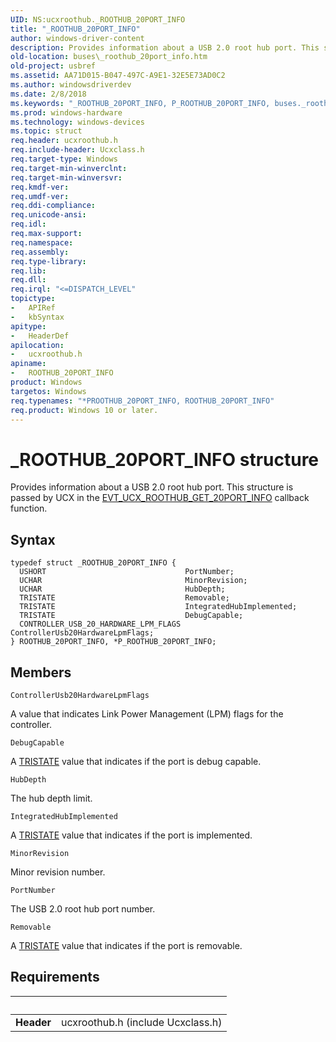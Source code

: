 ```yaml
---
UID: NS:ucxroothub._ROOTHUB_20PORT_INFO
title: "_ROOTHUB_20PORT_INFO"
author: windows-driver-content
description: Provides information about a USB 2.0 root hub port. This structure is passed by UCX in the EVT_UCX_ROOTHUB_GET_20PORT_INFO callback function.
old-location: buses\_roothub_20port_info.htm
old-project: usbref
ms.assetid: AA71D015-B047-497C-A9E1-32E5E73AD0C2
ms.author: windowsdriverdev
ms.date: 2/8/2018
ms.keywords: "_ROOTHUB_20PORT_INFO, P_ROOTHUB_20PORT_INFO, buses._roothub_20port_info, *PROOTHUB_20PORT_INFO, ucxroothub/_ROOTHUB_20PORT_INFO, ROOTHUB_20PORT_INFO, P_ROOTHUB_20PORT_INFO structure pointer [Buses], ROOTHUB_20PORT_INFO structure [Buses], ucxroothub/P_ROOTHUB_20PORT_INFO"
ms.prod: windows-hardware
ms.technology: windows-devices
ms.topic: struct
req.header: ucxroothub.h
req.include-header: Ucxclass.h
req.target-type: Windows
req.target-min-winverclnt: 
req.target-min-winversvr: 
req.kmdf-ver: 
req.umdf-ver: 
req.ddi-compliance: 
req.unicode-ansi: 
req.idl: 
req.max-support: 
req.namespace: 
req.assembly: 
req.type-library: 
req.lib: 
req.dll: 
req.irql: "<=DISPATCH_LEVEL"
topictype:
-	APIRef
-	kbSyntax
apitype:
-	HeaderDef
apilocation:
-	ucxroothub.h
apiname:
-	ROOTHUB_20PORT_INFO
product: Windows
targetos: Windows
req.typenames: "*PROOTHUB_20PORT_INFO, ROOTHUB_20PORT_INFO"
req.product: Windows 10 or later.
---
```


# _ROOTHUB_20PORT_INFO structure
Provides information about a USB 2.0 root hub port. This structure is passed by UCX in the <a href="..\ucxroothub\nc-ucxroothub-evt_ucx_roothub_get_20port_info.md">EVT_UCX_ROOTHUB_GET_20PORT_INFO</a> callback function.

## Syntax
````
typedef struct _ROOTHUB_20PORT_INFO {
  USHORT                               PortNumber;
  UCHAR                                MinorRevision;
  UCHAR                                HubDepth;
  TRISTATE                             Removable;
  TRISTATE                             IntegratedHubImplemented;
  TRISTATE                             DebugCapable;
  CONTROLLER_USB_20_HARDWARE_LPM_FLAGS ControllerUsb20HardwareLpmFlags;
} ROOTHUB_20PORT_INFO, *P_ROOTHUB_20PORT_INFO;
````

## Members


`ControllerUsb20HardwareLpmFlags`

A value that indicates Link Power Management (LPM) flags for the controller.

`DebugCapable`

A <a href="..\ucxroothub\ne-ucxroothub-_tristate.md">TRISTATE</a> value that indicates if the port is debug capable.

`HubDepth`

The hub depth limit.

`IntegratedHubImplemented`

A <a href="..\ucxroothub\ne-ucxroothub-_tristate.md">TRISTATE</a> value that indicates if the port is implemented.

`MinorRevision`

Minor revision number.

`PortNumber`

The USB 2.0 root hub port number.

`Removable`

A <a href="..\ucxroothub\ne-ucxroothub-_tristate.md">TRISTATE</a> value that indicates if the port is removable.


## Requirements
| &nbsp; | &nbsp; |
| ---- |:---- |
| **Header** | ucxroothub.h (include Ucxclass.h) |